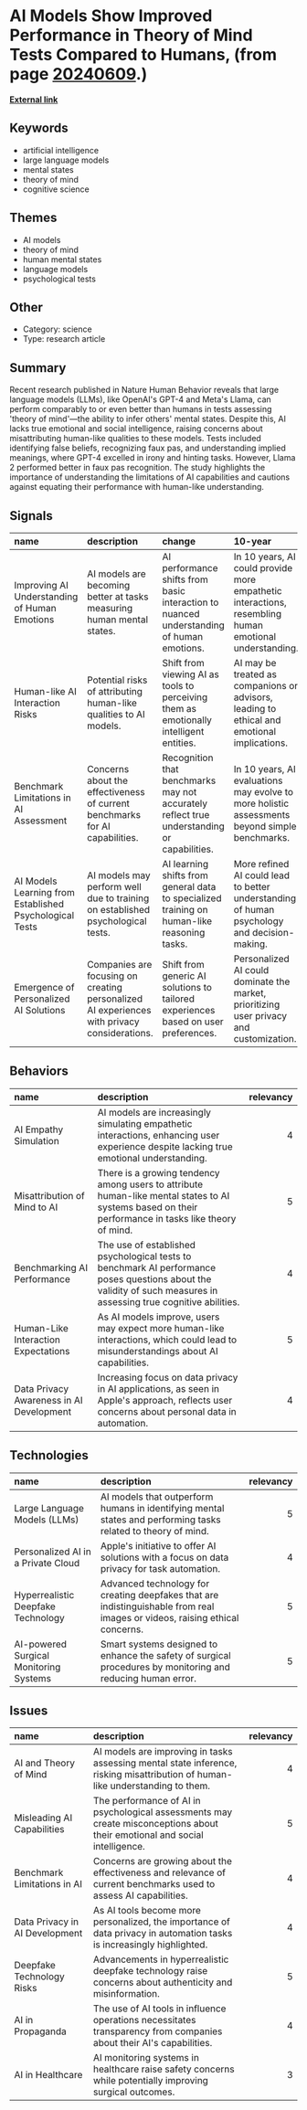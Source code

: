 # __AI Models Show Improved Performance in Theory of Mind Tests Compared to Humans__, (from page [20240609](https://kghosh.substack.com/p/20240609).)

__[External link](https://www.technologyreview.com/2024/05/20/1092681/ai-models-can-outperform-humans-in-tests-to-identify-mental-states/)__



## Keywords

* artificial intelligence
* large language models
* mental states
* theory of mind
* cognitive science

## Themes

* AI models
* theory of mind
* human mental states
* language models
* psychological tests

## Other

* Category: science
* Type: research article

## Summary

Recent research published in Nature Human Behavior reveals that large language models (LLMs), like OpenAI's GPT-4 and Meta's Llama, can perform comparably to or even better than humans in tests assessing 'theory of mind'—the ability to infer others' mental states. Despite this, AI lacks true emotional and social intelligence, raising concerns about misattributing human-like qualities to these models. Tests included identifying false beliefs, recognizing faux pas, and understanding implied meanings, where GPT-4 excelled in irony and hinting tasks. However, Llama 2 performed better in faux pas recognition. The study highlights the importance of understanding the limitations of AI capabilities and cautions against equating their performance with human-like understanding.

## Signals

| name                                                    | description                                                                                 | change                                                                                      | 10-year                                                                                               | driving-force                                                                          |   relevancy |
|:--------------------------------------------------------|:--------------------------------------------------------------------------------------------|:--------------------------------------------------------------------------------------------|:------------------------------------------------------------------------------------------------------|:---------------------------------------------------------------------------------------|------------:|
| Improving AI Understanding of Human Emotions            | AI models are becoming better at tasks measuring human mental states.                       | AI performance shifts from basic interaction to nuanced understanding of human emotions.    | In 10 years, AI could provide more empathetic interactions, resembling human emotional understanding. | The drive to create more human-like AI for better user experiences and applications.   |           4 |
| Human-like AI Interaction Risks                         | Potential risks of attributing human-like qualities to AI models.                           | Shift from viewing AI as tools to perceiving them as emotionally intelligent entities.      | AI may be treated as companions or advisors, leading to ethical and emotional implications.           | The desire for more relatable and responsive AI systems in daily life.                 |           5 |
| Benchmark Limitations in AI Assessment                  | Concerns about the effectiveness of current benchmarks for AI capabilities.                 | Recognition that benchmarks may not accurately reflect true understanding or capabilities.  | In 10 years, AI evaluations may evolve to more holistic assessments beyond simple benchmarks.         | The need for better evaluation methods as AI capabilities advance and diversify.       |           4 |
| AI Models Learning from Established Psychological Tests | AI models may perform well due to training on established psychological tests.              | AI learning shifts from general data to specialized training on human-like reasoning tasks. | More refined AI could lead to better understanding of human psychology and decision-making.           | The integration of psychological principles into AI training for enhanced performance. |           4 |
| Emergence of Personalized AI Solutions                  | Companies are focusing on creating personalized AI experiences with privacy considerations. | Shift from generic AI solutions to tailored experiences based on user preferences.          | Personalized AI could dominate the market, prioritizing user privacy and customization.               | Growing consumer demand for privacy and personalization in technology.                 |           4 |

## Behaviors

| name                                     | description                                                                                                                                                       |   relevancy |
|:-----------------------------------------|:------------------------------------------------------------------------------------------------------------------------------------------------------------------|------------:|
| AI Empathy Simulation                    | AI models are increasingly simulating empathetic interactions, enhancing user experience despite lacking true emotional understanding.                            |           4 |
| Misattribution of Mind to AI             | There is a growing tendency among users to attribute human-like mental states to AI systems based on their performance in tasks like theory of mind.              |           5 |
| Benchmarking AI Performance              | The use of established psychological tests to benchmark AI performance poses questions about the validity of such measures in assessing true cognitive abilities. |           4 |
| Human-Like Interaction Expectations      | As AI models improve, users may expect more human-like interactions, which could lead to misunderstandings about AI capabilities.                                 |           5 |
| Data Privacy Awareness in AI Development | Increasing focus on data privacy in AI applications, as seen in Apple's approach, reflects user concerns about personal data in automation.                       |           4 |

## Technologies

| name                                   | description                                                                                                                 |   relevancy |
|:---------------------------------------|:----------------------------------------------------------------------------------------------------------------------------|------------:|
| Large Language Models (LLMs)           | AI models that outperform humans in identifying mental states and performing tasks related to theory of mind.               |           5 |
| Personalized AI in a Private Cloud     | Apple's initiative to offer AI solutions with a focus on data privacy for task automation.                                  |           4 |
| Hyperrealistic Deepfake Technology     | Advanced technology for creating deepfakes that are indistinguishable from real images or videos, raising ethical concerns. |           5 |
| AI-powered Surgical Monitoring Systems | Smart systems designed to enhance the safety of surgical procedures by monitoring and reducing human error.                 |           5 |

## Issues

| name                           | description                                                                                                                    |   relevancy |
|:-------------------------------|:-------------------------------------------------------------------------------------------------------------------------------|------------:|
| AI and Theory of Mind          | AI models are improving in tasks assessing mental state inference, risking misattribution of human-like understanding to them. |           4 |
| Misleading AI Capabilities     | The performance of AI in psychological assessments may create misconceptions about their emotional and social intelligence.    |           5 |
| Benchmark Limitations in AI    | Concerns are growing about the effectiveness and relevance of current benchmarks used to assess AI capabilities.               |           4 |
| Data Privacy in AI Development | As AI tools become more personalized, the importance of data privacy in automation tasks is increasingly highlighted.          |           4 |
| Deepfake Technology Risks      | Advancements in hyperrealistic deepfake technology raise concerns about authenticity and misinformation.                       |           5 |
| AI in Propaganda               | The use of AI tools in influence operations necessitates transparency from companies about their AI's capabilities.            |           4 |
| AI in Healthcare               | AI monitoring systems in healthcare raise safety concerns while potentially improving surgical outcomes.                       |           3 |